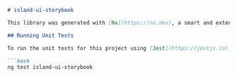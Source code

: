 ```markdown
# island-ui-storybook

This library was generated with [Nx](https://nx.dev), a smart and extensible build framework.

## Running Unit Tests

To run the unit tests for this project using [Jest](https://jestjs.io), use the following command in your terminal:

```bash
ng test island-ui-storybook
```
```